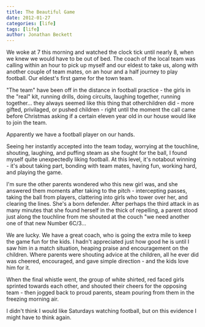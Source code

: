 ```yaml
---
title: The Beautiful Game
date: 2012-01-27
categories: [life]
tags: [life]
author: Jonathan Beckett
---
```


We woke at 7 this morning and watched the clock tick until nearly 8, when we knew we would have to be out of bed. The coach of the local team was calling within an hour to pick up myself and our eldest to take us, along with another couple of team mates, on an hour and a half journey to play football. Our eldest's first game for the town team.

"The team" have been off in the distance in football practice - the girls in the "real" kit, running drills, doing circuits, laughing together, running together... they always seemed like this thing that otherchildren did - more gifted, privilaged, or pushed children - right until the moment the call came before Christmas asking if a certain eleven year old in our house would like to join the team.

Apparently we have a football player on our hands.

Seeing her instantly accepted into the team today, worrying at the touchline, shouting, laughing, and puffing steam as she fought for the ball, I found myself quite unexpectedly liking football. At this level, it's notabout winning - it's about taking part, bonding with team mates, having fun, working hard, and playing the game.

I'm sure the other parents wondered who this new girl was, and she answered them moments after taking to the pitch - intercepting passes, taking the ball from players, clattering into girls who tower over her, and clearing the lines. She's a born defender. After perhaps the third attack in as many minutes that she found herself in the thick of repelling, a parent stood just along the touchline from me shouted at the couch "we need another one of that new Number 6C/3...

We are lucky. We have a great coach, who is going the extra mile to keep the game fun for the kids. I hadn't appreciated just how good he is until I saw him in a match situation, heaping praise and encouragement on the children. Where parents were shouting advice at the children, all he ever did was cheered, encouraged, and gave simple direction - and the kids love him for it.

When the final whistle went, the group of white shirted, red faced girls sprinted towards each other, and shouted their cheers for the opposing team - then jogged back to proud parents, steam pouring from them in the freezing morning air.

I didn't think I would like Saturdays watching football, but on this evidence I might have to think again.